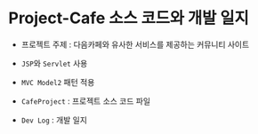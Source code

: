 # Project-Cafe 소스 코드와 개발 일지

* 프로젝트 주제 : 다음카페와 유사한 서비스를 제공하는 커뮤니티 사이트
* `JSP`와 `Servlet` 사용
* `MVC Model2` 패턴 적용

* `CafeProject` : 프로젝트 소스 코드 파일
* `Dev Log` : 개발 일지
